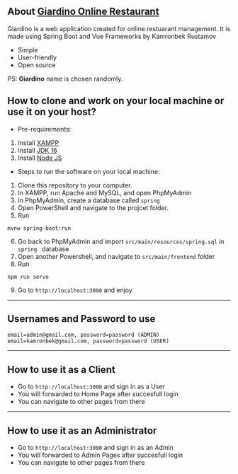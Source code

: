 
## About <a href="https://github.com/kamronbekrustamov/Online-Restaurant"><b>Giardino Online Restaurant</b></a>

Giardino is a web application created for online restuarant management. It is made using Spring Boot and Vue Frameworks by Kamronbek Rustamov
- Simple
- User-friendly
- Open source

PS: **Giardino** name is chosen randomly.

## How to clone and work on your local machine or use it on your host?

- Pre-requirements:
1. Install <a href="https://www.apachefriends.org/index.html">XAMPP</a>
2. Install <a href="https://www.oracle.com/java/technologies/javase-jdk16-downloads.html">JDK 16</a>
3. Install <a href="https://nodejs.org/en/">Node JS</a>

- Steps to run the software on your local machine:
1. Clone this repository to your computer.
2. In XAMPP, run Apache and MySQL, and open PhpMyAdmin
3. In PhpMyAdmin, create a database called `spring`
4. Open PowerShell and navigate to the projcet folder.
5. Run 
```
mvnw spring-boot:run
```
6. Go back to PhpMyAdmin and import `src/main/resources/spring.sql` in `spring ` database
7. Open another Powershell, and navigate to `src/main/frontend` folder
8. Run
```
npm run serve
```
9. Go to `http://localhost:3000` and enjoy

<hr>

## Usernames and Password to use

```
email=admin@gmail.com, password=password (ADMIN)
email=kamronbek@gmail.com, password=password (USER)
```
<hr>

## How to use it as a Client

- Go to `http://localhost:3000` and sign in as a User
- You will forwarded to Home Page after succesfull login
- You can navigate to other pages from there

<hr>

## How to use it as an Administrator

- Go to `http://localhost:3000` and sign in as an Admin
- You will forwarded to Admin Pages after succesfull login
- You can navigate to other pages from there
